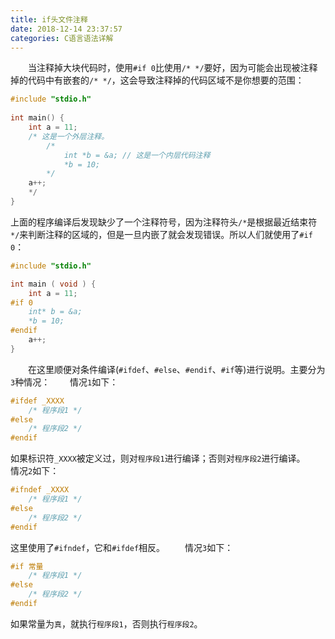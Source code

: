 ```yaml
---
title: if头文件注释
date: 2018-12-14 23:37:57
categories: C语言语法详解
---
```

&emsp;&emsp;当注释掉大块代码时，使用`#if 0`比使用`/* */`要好，因为可能会出现被注释掉的代码中有嵌套的`/* */`，这会导致注释掉的代码区域不是你想要的范围：

``` cpp
#include "stdio.h"
​
int main() {
    int a = 11;
    /* 这是一个外层注释。
        /*
            int *b = &a; // 这是一个内层代码注释
            *b = 10;
        */
    a++;
    */
}
```

上面的程序编译后发现缺少了一个注释符号，因为注释符头`/*`是根据最近结束符`*/`来判断注释的区域的，但是一旦内嵌了就会发现错误。所以人们就使用了`#if 0`：

``` cpp
#include "stdio.h"

int main ( void ) {
    int a = 11;
#if 0
    int* b = &a;
    *b = 10;
#endif
    a++;
}
```

&emsp;&emsp;在这里顺便对条件编译(`#ifdef`、`#else`、`#endif`、`#if`等)进行说明。主要分为`3`种情况：
&emsp;&emsp;情况`1`如下：

``` cpp
#ifdef _XXXX
    /* 程序段1 */
#else
    /* 程序段2 */
#endif
```

如果标识符`_XXXX`被定义过，则对`程序段1`进行编译；否则对`程序段2`进行编译。
&emsp;&emsp;情况`2`如下：

``` cpp
#ifndef _XXXX
    /* 程序段1 */
#else
    /* 程序段2 */
#endif
```

这里使用了`#ifndef`，它和`#ifdef`相反。
&emsp;&emsp;情况`3`如下：

``` cpp
#if 常量
    /* 程序段1 */
#else
    /* 程序段2 */
#endif
```

如果常量为`真`，就执行`程序段1`，否则执行`程序段2`。
